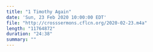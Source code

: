 ```yaml
---
title: "1 Timothy Again"
date: 'Sun, 23 Feb 2020 10:00:00 EDT'
file: "http://crosssermons.cflcn.org/2020-02-23.m4a"
length: "11764872"
duration: "24:38"
summary: ""
---
```

